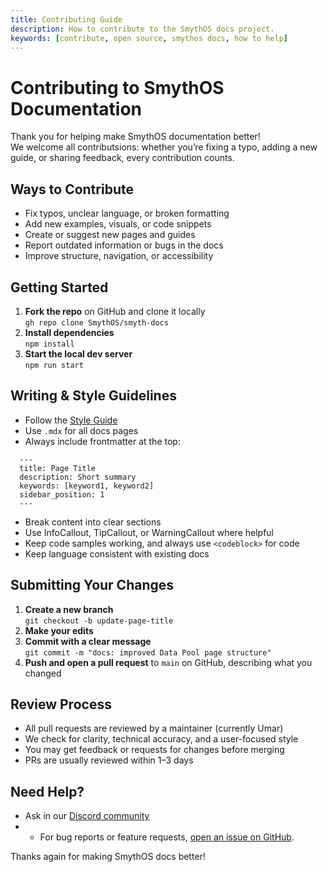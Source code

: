 ```yaml
---
title: Contributing Guide
description: How to contribute to the SmythOS docs project.
keywords: [contribute, open source, smythos docs, how to help]
---
```


# Contributing to SmythOS Documentation

Thank you for helping make SmythOS documentation better!  
We welcome all contributsions: whether you’re fixing a typo, adding a new guide, or sharing feedback, every contribution counts.

<Spacer size="md" />

## Ways to Contribute

- Fix typos, unclear language, or broken formatting
- Add new examples, visuals, or code snippets
- Create or suggest new pages and guides
- Report outdated information or bugs in the docs
- Improve structure, navigation, or accessibility

<Spacer size="md" />

## Getting Started

1. **Fork the repo** on GitHub and clone it locally  
   `gh repo clone SmythOS/smyth-docs`
2. **Install dependencies**  
   `npm install`
3. **Start the local dev server**  
   `npm run start`

<Spacer size="md" />

## Writing & Style Guidelines

- Follow the [Style Guide](./DOCS_STYLE_GUIDE)
- Use `.mdx` for all docs pages
- Always include frontmatter at the top:
```mdx
  ---
  title: Page Title  
  description: Short summary  
  keywords: [keyword1, keyword2]  
  sidebar_position: 1  
  ---
```
- Break content into clear sections
- Use InfoCallout, TipCallout, or WarningCallout where helpful
- Keep code samples working, and always use `<codeblock>` for code
- Keep language consistent with existing docs

<Spacer size="md" />

## Submitting Your Changes

1. **Create a new branch**  
   `git checkout -b update-page-title`
2. **Make your edits**
3. **Commit with a clear message**  
   `git commit -m "docs: improved Data Pool page structure"`
4. **Push and open a pull request** to `main` on GitHub, describing what you changed

<Spacer size="md" />

## Review Process

- All pull requests are reviewed by a maintainer (currently Umar)
- We check for clarity, technical accuracy, and a user-focused style
- You may get feedback or requests for changes before merging
- PRs are usually reviewed within 1–3 days

<Spacer size="md" />

## Need Help?

- Ask in our [Discord community](https://discord.gg/smythos)
- - For bug reports or feature requests, [open an issue on GitHub](https://github.com/SmythOS/smyth-docs/issues).

<Spacer size="md" />

Thanks again for making SmythOS docs better!


